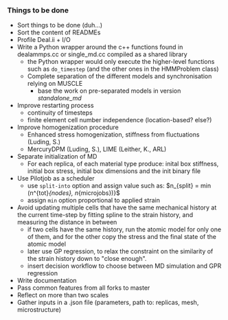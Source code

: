 ### Things to be done
* Sort things to be done (duh...)
* Sort the content of READMEs
* Profile Deal.ii + I/O 
* Write a Python wrapper around the c++ functions found in dealammps.cc or single_md.cc compiled as a shared library
  - the Python wrapper would only execute the higher-level functions such as `do_timestep` (and the other ones in the HMMProblem class)
  - Complete separation of the different models and synchronisation relying on MUSCLE
    - base the work on pre-separated models in version *standalone_md*
* Improve restarting process
  - continuity of timesteps
  - finite element cell number independence (location-based? else?)
* Improve homogenization procedure
  - Enhanced stress homogenization, stiffness from fluctuations (Luding, S.)
  - MercuryDPM (Luding, S.), LIME (Leither, K., ARL)
* Separate initialization of MD
  - For each replica, of each material type produce:  inital box stiffness, initial box stress, initial box dimensions and the init binary file
* Use Pilotjob as a scheduler
  - use `split-into` option and assign value such as: $n_{split} = min \(n^{tot}_{nodes}, n_{microjobs}\)}$
  - assign `min` option proportional to applied strain 
* Avoid updating multiple cells that have the same mechanical history at the current time-step by fitting spline to the strain history, and measuring the distance in between
  - if two cells have the same history, run the atomic model for only one of them, and for the other copy the stress and the final state of the atomic model
  - later use GP regression, to relax the constraint on the similarity of the strain history down to "close enough".
  - insert decision workflow to choose between MD simulation and GPR regression
* Write documentation
* Pass common features from all forks to master
* Reflect on more than two scales
* Gather inputs in a .json file (parameters, path to: replicas, mesh, microstructure)
